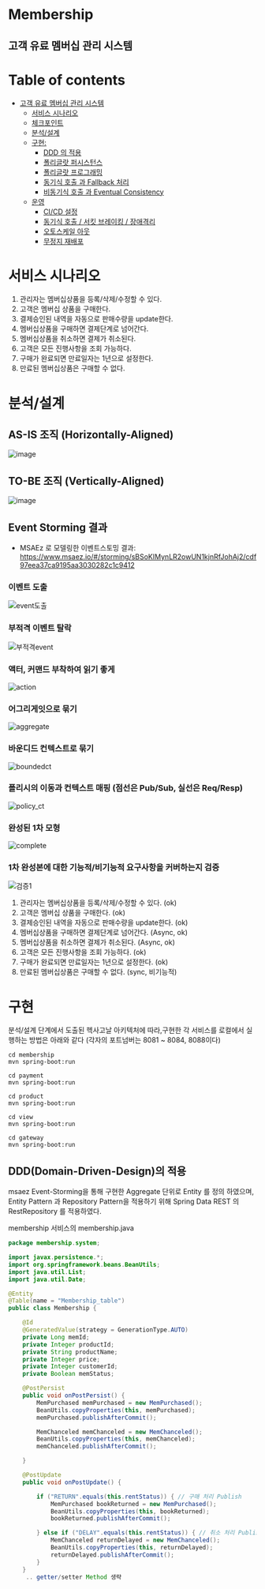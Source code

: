 # Membership

## 고객 유료 멤버십 관리 시스템   

# Table of contents

- [고객 유료 멤버십 관리 시스템](#---)
  - [서비스 시나리오](#서비스-시나리오)
  - [체크포인트](#체크포인트)
  - [분석/설계](#분석설계)
  - [구현:](#구현)
    - [DDD 의 적용](#ddd-의-적용)
    - [폴리글랏 퍼시스턴스](#폴리글랏-퍼시스턴스)
    - [폴리글랏 프로그래밍](#폴리글랏-프로그래밍)
    - [동기식 호출 과 Fallback 처리](#동기식-호출-과-Fallback-처리)
    - [비동기식 호출 과 Eventual Consistency](#비동기식-호출-과-Eventual-Consistency)
  - [운영](#운영)
    - [CI/CD 설정](#cicd설정)
    - [동기식 호출 / 서킷 브레이킹 / 장애격리](#동기식-호출-서킷-브레이킹-장애격리)
    - [오토스케일 아웃](#오토스케일-아웃)
    - [무정지 재배포](#무정지-재배포)

# 서비스 시나리오

1. 관리자는 멤버십상품을 등록/삭제/수정할 수 있다.
2. 고객은 멤버십 상품을 구매한다.
3. 결제승인된 내역을 자동으로 판매수량을 update한다.
4. 멤버십상품을 구매하면 결제단계로 넘어간다.
5. 멤버십상품을 취소하면 결제가 취소된다.
6. 고객은 모든 진행사항을 조회 가능하다.
7. 구매가 완료되면 만료일자는 1년으로 설정한다.
8. 만료된 멤버십상품은 구매할 수 없다.

# 분석/설계

## AS-IS 조직 (Horizontally-Aligned)
![image](https://user-images.githubusercontent.com/89369983/133180330-14093197-2864-4b9c-8e5b-6ec6555e49f5.png)

## TO-BE 조직 (Vertically-Aligned)
![image](https://user-images.githubusercontent.com/90189785/137633685-b1c3ced9-5fd1-419c-b9a0-63eae2027628.PNG)

## Event Storming 결과
* MSAEz 로 모델링한 이벤트스토밍 결과: https://www.msaez.io/#/storming/sBSoKIMynLR2owUN1kjnRfJohAj2/cdf97eea37ca9195aa3030282c1c9412

### 이벤트 도출
![event도출](https://user-images.githubusercontent.com/90189785/137633872-1a8b125d-5101-4c7b-a578-371b14698b03.PNG)

### 부적격 이벤트 탈락
![부적격event](https://user-images.githubusercontent.com/90189785/137633898-0c29505e-4f9e-439f-9058-170cc2328425.PNG)

### 액터, 커맨드 부착하여 읽기 좋게
![action](https://user-images.githubusercontent.com/90189785/137633932-9b34fef0-12cc-4469-bb1e-5337487fe6cd.PNG)

### 어그리게잇으로 묶기
![aggregate](https://user-images.githubusercontent.com/90189785/137633952-131da630-b7ea-4c89-9bc7-2810c349ae8f.PNG)

### 바운디드 컨텍스트로 묶기
![boundedct](https://user-images.githubusercontent.com/90189785/137633989-7d8ef459-df53-4ee6-942f-a35b4864f781.PNG)

### 폴리시의 이동과 컨텍스트 매핑 (점선은 Pub/Sub, 실선은 Req/Resp)
![policy_ct](https://user-images.githubusercontent.com/90189785/137634807-ee27786b-f9f7-44f2-9441-65dbc3289ffb.PNG)

### 완성된 1차 모형
![complete](https://user-images.githubusercontent.com/90189785/137634349-0064e697-e679-4103-8d27-246bad63e343.PNG)

### 1차 완성본에 대한 기능적/비기능적 요구사항을 커버하는지 검증
![검증1](https://user-images.githubusercontent.com/90189785/137635075-8d99df2f-d40b-4db0-a42a-8fdc5b575f66.jpg)

1. 관리자는 멤버십상품을 등록/삭제/수정할 수 있다. (ok)
2. 고객은 멤버십 상품을 구매한다. (ok)
3. 결제승인된 내역을 자동으로 판매수량을 update한다. (ok)
4. 멤버십상품을 구매하면 결제단계로 넘어간다. (Async, ok)
5. 멤버십상품을 취소하면 결제가 취소된다. (Async, ok)
6. 고객은 모든 진행사항을 조회 가능하다. (ok)
7. 구매가 완료되면 만료일자는 1년으로 설정한다. (ok)
8. 만료된 멤버십상품은 구매할 수 없다. (sync, 비기능적)

# 구현
분석/설계 단계에서 도출된 헥사고날 아키텍처에 따라,구현한 각 서비스를 로컬에서 실행하는 방법은 아래와 같다 (각자의 포트넘버는 8081 ~ 8084, 8088이다)

```shell
cd membership
mvn spring-boot:run

cd payment
mvn spring-boot:run 

cd product
mvn spring-boot:run 

cd view 
mvn spring-boot:run

cd gateway
mvn spring-boot:run 
```

## DDD(Domain-Driven-Design)의 적용
msaez Event-Storming을 통해 구현한 Aggregate 단위로 Entity 를 정의 하였으며,
Entity Pattern 과 Repository Pattern을 적용하기 위해 Spring Data REST 의 RestRepository 를 적용하였다.

membership 서비스의 membership.java

```java
package membership.system;

import javax.persistence.*;
import org.springframework.beans.BeanUtils;
import java.util.List;
import java.util.Date;

@Entity
@Table(name = "Membership_table")
public class Membership {

    @Id
    @GeneratedValue(strategy = GenerationType.AUTO)
    private Long memId;
    private Integer productId;
    private String productName;
    private Integer price;
    private Integer customerId;
    private Boolean memStatus;

    @PostPersist
    public void onPostPersist() {
        MemPurchased memPurchased = new MemPurchased();
        BeanUtils.copyProperties(this, memPurchased);
        memPurchased.publishAfterCommit();

        MemChanceled memChanceled = new MemChanceled();
        BeanUtils.copyProperties(this, memChanceled);
        memChanceled.publishAfterCommit();

    }

    @PostUpdate
    public void onPostUpdate() {

        if ("RETURN".equals(this.rentStatus)) { // 구매 처리 Publish
            MemPurchased bookReturned = new MemPurchased();
            BeanUtils.copyProperties(this, bookReturned);
            bookReturned.publishAfterCommit();

        } else if ("DELAY".equals(this.rentStatus)) { // 취소 처리 Publish
            MemChanceled returnDelayed = new MemChanceled();
            BeanUtils.copyProperties(this, returnDelayed);
            returnDelayed.publishAfterCommit();
        }
    }
     .. getter/setter Method 생략
```

